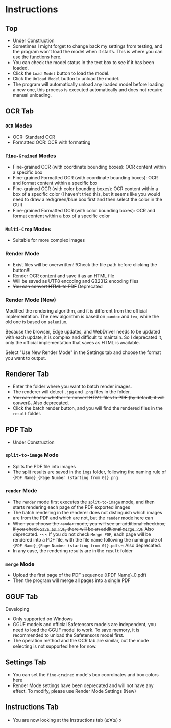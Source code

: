 # Instructions

## **Top**

- Under Construction
- Sometimes I might forget to change back my settings from testing, and the program won't load the model when it starts.
  This is where you can use the functions here.
- You can check the model status in the text box to see if it has been loaded.
- Click the `Load Model` button to load the model.
- Click the `Unload Model` button to unload the model.
- The program will automatically unload any loaded model before loading a new one, this process is executed
  automatically and does not require manual unloading.

## **OCR Tab**

### `OCR` Modes

- OCR: Standard OCR
- Formatted OCR: OCR with formatting

### `Fine-Grained` Modes

- Fine-grained OCR (with coordinate bounding boxes): OCR content within a specific box
- Fine-grained Formatted OCR (with coordinate bounding boxes): OCR and format content within a specific box
- Fine-grained OCR (with color bounding boxes): OCR content within a box of a specific color (I haven't tried this, but it seems like you
  would need to draw a red/green/blue box first and then select the color in the GUI)
- Fine-grained Formatted OCR (with color bounding boxes): OCR and format content within a box of a specific color

### `Multi-Crop` Modes

- Suitable for more complex images

### Render Mode

- Exist files will be overwritten!!!Check the file path before clicking the button!!!
- Render OCR content and save it as an HTML file
- Will be saved as UTF8 encoding and GB2312 encoding files
- ~~You can convert HTML to PDF~~ Deprecated

### Render Mode (New)

Modified the rendering algorithm, and it is different from the official implementation. The new algorithm is based on `pandoc` and `tex`, while the old one is based on `selenium`.

Because the browser, Edge updates, and WebDriver needs to be updated with each update, it is complex and difficult to maintain. So I deprecated it, only the official implementation that saves as HTML is available.

Select "Use New Render Mode" in the Settings tab and choose the format you want to output.

## **Renderer Tab**

- Enter the folder where you want to batch render images.
- The renderer will detect `.jpg` and `.png` files in the folder.
- ~~You can choose whether to convert HTML files to PDF (by default, it will convert).~~ Also deprecated.
- Click the batch render button, and you will find the rendered files in the `result` folder.

## **PDF Tab**

- Under Construction

### `split-to-image` Mode

- Splits the PDF file into images
- The split results are saved in the `imgs` folder, following the naming rule of
  `{PDF Name}_{Page Number (starting from 0)}.png`

### `render` Mode

- The `render` mode first executes the `split-to-image` mode, and then starts rendering each page of the PDF exported
  images
- The batch rendering in the renderer does not distinguish which images are from the PDF and which are not, but the
  `render` mode here can
- ~~When you choose the `render` mode, you will see an additional checkbox, if you check `Save as PDF`, there will be an
  additional `Merge PDF`~~ Also deprecated.
-~~ If you do not check `Merge PDF`, each page will be rendered into a PDF file, with the file name following the naming
  rule of `{PDF Name}_{Page Number (starting from 0)}.pdf`~~  Also deprecated.
- In any case, the rendering results are in the `result` folder

### `merge` Mode

- Upload the first page of the PDF sequence ({PDF Name}_0.pdf)
- Then the program will merge all pages into a single PDF

## **GGUF Tab**

Developing

- Only supported on Windows
- GGUF models and official Safetensors models are independent, you need to load the GGUF model to work. To save memory, it is recommended to unload the Safetensors model first.
- The operation method and the OCR tab are similar, but the mode selecting is not supported here for now.

## **Settings Tab**

- You can set the `fine-grained` mode's box coordinates and box colors here
- Render Mode settings have been deprecated and will not have any effect. To modify, please use Render Mode Settings (New)

## **Instructions Tab**

- You are now looking at the Instructions tab (≧∀≦)ゞ
